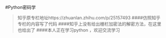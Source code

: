 #Python密码学
> 知乎原专栏地址https://zhuanlan.zhihu.com/p/25157493
####仿照知乎专栏的内容写了代码
####知乎上没有给出栅栏加密法的解密方法，在这里也给出了
####本人正在学习python ，欢迎交流学习
